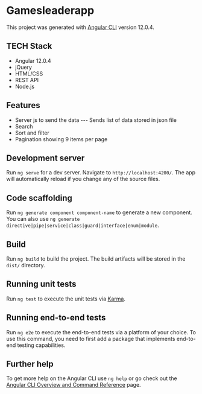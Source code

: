# Gamesleaderapp

This project was generated with [Angular CLI](https://github.com/angular/angular-cli) version 12.0.4.

## TECH Stack

* Angular 12.0.4
* jQuery
* HTML/CSS
* REST API
* Node.js

## Features 

* Server js to send the data --- Sends list of data stored in json file
* Search
* Sort and filter
* Pagination showing 9 items per page 

## Development server

Run `ng serve` for a dev server. Navigate to `http://localhost:4200/`. The app will automatically reload if you change any of the source files.

## Code scaffolding

Run `ng generate component component-name` to generate a new component. You can also use `ng generate directive|pipe|service|class|guard|interface|enum|module`.

## Build

Run `ng build` to build the project. The build artifacts will be stored in the `dist/` directory.

## Running unit tests

Run `ng test` to execute the unit tests via [Karma](https://karma-runner.github.io).

## Running end-to-end tests

Run `ng e2e` to execute the end-to-end tests via a platform of your choice. To use this command, you need to first add a package that implements end-to-end testing capabilities.

## Further help

To get more help on the Angular CLI use `ng help` or go check out the [Angular CLI Overview and Command Reference](https://angular.io/cli) page.
